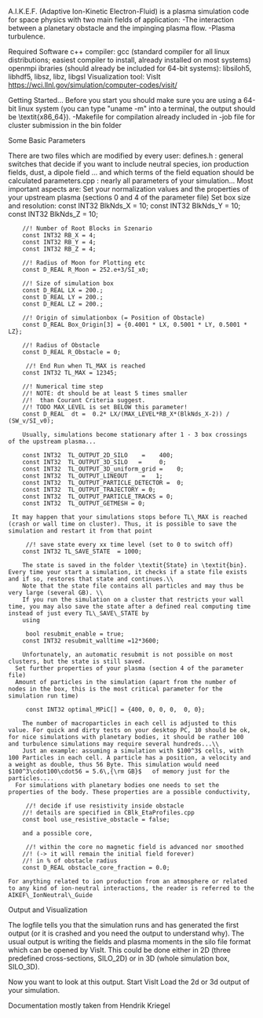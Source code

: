 A.I.K.E.F. (Adaptive Ion-Kinetic Electron-Fluid) is a plasma simulation code for space physics with two main fields of application:
-The interaction between a planetary obstacle and the impinging plasma flow. 
-Plasma turbulence.
	

Required Software
c++ compiler:
gcc (standard compiler for all linux distributions; easiest compiler to install, already installed on most systems)
openmpi
ibraries (should already be included for 64-bit systems): libsiloh5, libhdf5, libsz, libz, libgsl
Visualization tool: VisIt https://wci.llnl.gov/simulation/computer-codes/visit/


Getting Started...
Before you start you should make sure you are using a 64-bit linux system (you can type "uname -m" into a terminal, the output should be \textit{x86\_64}).
-Makefile for compilation already included in 
-job file for cluster submission in the bin folder

 

Some Basic Parameters

There are two files which are modified by every user:
defines.h : general switches that decide if you want to include neutral species, ion production fields, dust, a dipole field ... and which terms of the field equation should be calculated
parameters.cpp : nearly all parameters of your simulation... Most important aspects are:
Set your normalization values and the properties of your upstream plasma (sections 0 and 4 of the parameter file)
Set box size and resolution:
		const INT32 BlkNds_X = 10;
		const INT32 BlkNds_Y = 10;
		const INT32 BlkNds_Z = 10;

		//! Number of Root Blocks in Szenario
		const INT32 RB_X = 4;
		const INT32 RB_Y = 4;
		const INT32 RB_Z = 4;

		//! Radius of Moon for Plotting etc
		const D_REAL R_Moon = 252.e+3/SI_x0;

		//! Size of simulation box
		const D_REAL LX = 200.;
		const D_REAL LY = 200.;
		const D_REAL LZ = 200.;

		//! Origin of simulationbox (= Position of Obstacle)
		const D_REAL Box_Origin[3] = {0.4001 * LX, 0.5001 * LY, 0.5001 * LZ};

		//! Radius of Obstacle
		const D_REAL R_Obstacle = 0;
		
		 //! End Run when TL_MAX is reached
		const INT32 TL_MAX = 12345;
		
		//! Numerical time step
		//! NOTE: dt should be at least 5 times smaller
		//!  than Courant Criteria suggest. 
		//! TODO MAX_LEVEL is set BELOW this parameter!
		const D_REAL  dt =  0.2* LX/(MAX_LEVEL*RB_X*(BlkNds_X-2)) / (SW_v/SI_v0);

		Usually, simulations become stationary after 1 - 3 box crossings of the upstream plasma...

		const INT32  TL_OUTPUT_2D_SILO    =    400;
		const INT32  TL_OUTPUT_3D_SILO	 =     0;
		const INT32  TL_OUTPUT_3D_uniform_grid =    0;
		const INT32  TL_OUTPUT_LINEOUT    =   1;
		const INT32  TL_OUTPUT_PARTICLE_DETECTOR =  0;
		const INT32  TL_OUTPUT_TRAJECTORY = 0;
		const INT32  TL_OUTPUT_PARTICLE_TRACKS = 0;
		const INT32  TL_OUTPUT_GETMESH = 0;
		
	 It may happen that your simulations stops before TL\_MAX is reached (crash or wall time on cluster). Thus, it is possible to save the simulation and restart it from that point
		
		 //! save state every xx time level (set to 0 to switch off)
		const INT32 TL_SAVE_STATE  = 1000;
		
		The state is saved in the folder \textit{State} in \textit{bin}. Every time your start a simulation, it checks if a state file exists and if so, restores that state and continues.\\
		Note that the state file contains all particles and may thus be very large (several GB). \\
		If you run the simulation on a cluster that restricts your wall time, you may also save the state after a defined real computing time instead of just every TL\_SAVE\_STATE by
		using 
		
		 bool resubmit_enable = true;
		const INT32 resubmit_walltime =12*3600;

		Unfortunately, an automatic resubmit is not possible on most clusters, but the state is still saved.
	  Set further properties of your plasma (section 4 of the parameter file)
	  Amount of particles in the simulation (apart from the number of nodes in the box, this is the most critical parameter for the simulation run time)
		
		 const INT32 optimal_MPiC[] = {400, 0, 0, 0,  0, 0};
		
		The number of macroparticles in each cell is adjusted to this value. For quick and dirty tests on your desktop PC, 10 should be ok, for nice simulations with planetary bodies, it should be rather 100 and turbulence simulations may require several hundreds...\\
		Just an example: assuming a simulation with $100^3$ cells, with 100 Particles in each cell. A particle has a position, a velocity and a weight as double, thus 56 Byte. This simulation would need $100^3\cdot100\cdot56 = 5.6\,{\rm GB}$	of memory just for the particles....
	  For simulations with planetary bodies one needs to set the properties of the body. These properties are a possible conductivity,
		
		 //! decide if use resistivity inside obstacle
		//! details are specified in CBlk_EtaProfiles.cpp
		const bool use_resistive_obstacle = false;
		
		and a possible core,
		
		 //! within the core no magnetic field is advanced nor smoothed
		//! (-> it will remain the initial field forever)
		//! in % of obstacle radius
		const D_REAL obstacle_core_fraction = 0.0;
		
	For anything related to ion production from an atmosphere or related to any kind of ion-neutral interactions, the reader is referred to the AIKEF\_IonNeutral\_Guide

Output and Visualization

The logfile tells you that the simulation runs and has generated the first output (or it is crashed and you need the output to understand why). The usual output is writing the fields and plasma moments in the silo file format which can be opened by VisIt. This could be done either in 2D (three predefined cross-sections, SILO\_2D) or in 3D (whole simulation box, SILO\_3D).

Now you want to look at this output.
Start VisIt
Load the 2d or 3d output of your simulation.

Documentation mostly taken from Hendrik Kriegel
